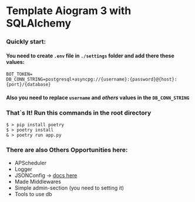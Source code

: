 # Template Aiogram 3 with SQLAlchemy

### Quickly start:
#### You need to create ```.env``` file in ```./settings``` folder and add there these values:

```
BOT_TOKEN=
DB_CONN_STRING=postgresql+asyncpg://{username}:{password}@{host}:{port}/{database}

```

#### Also you need to replace ```username``` and *others* values in the ```DB_CONN_STRING```

### That`s It! Run this commands in the root directory 

```console
$ > pip install poetry
$ > poetry install
& > poetry run app.py
```

### There are also Others Opportunities here: 
- APScheduler
- Logger
- JSONConfig -> [docs here](https://github.com/enveloss/py_json_config)
- Made Middlewares 
- Simple admin-section (you need to setting it)
- Tools to use db